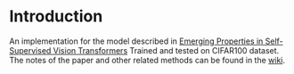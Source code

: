 # Introduction

An implementation for the model described in [Emerging Properties in Self-Supervised Vision Transformers](https://arxiv.org/pdf/2104.14294.pdf)
Trained and tested on CIFAR100 dataset. The notes of the paper and other related methods can be found in the [wiki](https://github.com/uzi0espil/research-papers-implementation/wiki/).
